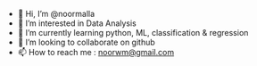 - 👋 Hi, I’m @noormalla
- 👀 I’m interested in  Data Analysis
- 🌱 I’m currently learning python, ML, classification & regression 
- 💞️ I’m looking to collaborate on github
- 📫 How to reach me : noorwm@gmail.com

<!---
noormalla/noormalla is a ✨ special ✨ repository because its `README.md` (this file) appears on your GitHub profile.
You can click the Preview link to take a look at your changes.
--->
